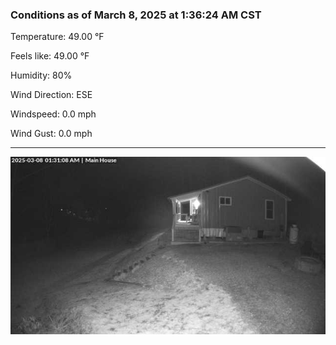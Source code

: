 ### Conditions as of March 8, 2025 at 1:36:24 AM CST 

Temperature: 49.00 &deg;F

Feels like: 49.00 &deg;F

Humidity: 80%

Wind Direction: ESE

Windspeed: 0.0 mph

Wind Gust: 0.0 mph

---

<img src="./images/latest.jpeg"/>

